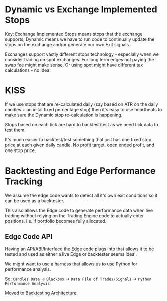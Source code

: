 # Dynamic vs Exchange Implemented Stops

Key: Exchange Implemented Stops means stops that the exchange supports, Dynamic means we have to run code to continually update the stops on the exchange and/or generate our own Exit signals.

Exchanges support vastly different stops technology - especially when we consider trading on spot exchanges. For long term edges not paying the swap fee might make sense. Or using spot might have different tax calculations - no idea.

# KISS 

If we use stops that are re-calculated daily (say based on ATR on the daily candles + an inital fixed percentage stop) then it's easy to use heartbeats to make sure the Dynamic stop re-calculation is happening. 

Stops based on each tick are hard to backtest/test as we need tick data to test them.

It's much easier to backtest/test something that just has one fixed stop price at each given daily candle.  No profit target, open ended profit, and one stop price.

# Backtesting and Edge Performance Tracking

We assume the edge code wants to detect all it's own exit conditions so it can be used as a backtester.

This also allows the Edge code to generate performance data when live trading without relying on the Trading Engine code to actually enter positions. i.e. if portfolio becomes fully allocated.

## Edge Code API

Having an API/ABI/Interface the Edge code plugs into that allows it to be tested and used as either a live Edge or backtester seems ideal.

We might want to use a harness that allows us to use Python for performance analysis.

So: `Candles Data` -> `Blackbox` -> `Data File of Trades/Signals` -> `Python Performance Analysis`

Moved to [Backtesting Architecture](docs/missives/backtesting-architecture.md).
